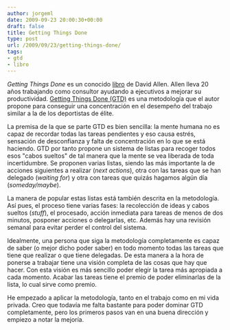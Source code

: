 ```yaml
---
author: jorgeml
date: 2009-09-23 20:00:30+00:00
draft: false
title: Getting Things Done
type: post
url: /2009/09/23/getting-things-done/
tags:
- gtd
- libro
---
```


_Getting Things Done_ es un conocido [libro](http://amzn.com/0142000280) de David Allen. Allen lleva 20 años trabajando como consultor ayudando a ejecutivos a mejorar su productividad. [Getting Things Done (GTD)](http://es.wikipedia.org/wiki/GTD) es una metodología que el autor propone para conseguir una concentración en el desempeño del trabajo similar a la de los deportistas de élite.

La premisa de la que se parte GTD es bien sencilla: la mente humana no es capaz de recordar todas las tareas pendientes y eso causa estrés, sensación de desconfianza y falta de concentración en lo que se está haciendo. GTD por tanto propone un sistema de listas para recoger todos esos "cabos sueltos" de tal manera que la mente se vea liberada de toda incertidumbre. Se proponen varias listas, siendo las más importante la de acciones siguientes a realizar (_next actions_), otra con las tareas que se han delegado (_waiting for_) y otra con tareas que quizás hagamos algún día (_someday/maybe_).

La manera de popular estas listas está también descrita en la metodología. Así pues, el proceso tiene varias fases: la recolección de ideas y cabos sueltos (_stuff_), el procesado, acción inmediata para tareas de menos de dos minutos, posponer acciones o delegarlas, etc. Además hay una revisión semanal para evitar perder el control del sistema.

Idealmente, una persona que siga la metodología completamente es capaz de saber (o mejor dicho poder saber) en todo momento todas las tareas que tiene que realizar o que tiene delegadas. De esta manera a la hora de ponerse a trabajar tiene una visión completa de las cosas que hay que hacer. Con esta visión es más sencillo poder elegir la tarea más apropiada a cada momento. Acabar las tareas tiene el premio de poder eliminarlas de la lista, lo cual sirve como premio.

He empezado a aplicar la metodología, tanto en el trabajo como en mi vida privada. Creo que todavía me falta bastante para poder dominar GTD completamente, pero los primeros pasos van en una buena dirección y empiezo a notar la mejoría.
